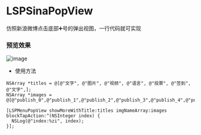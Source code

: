 # LSPSinaPopView
仿照新浪微博点击底部➕号的弹出视图，一行代码就可实现

### 预览效果

![image](https://github.com/LSPBoy/LSPSinaPopView/blob/master/images/1.gif/)


* 使用方法
```objc
NSArray *titles = @[@"文字", @"图片", @"视频", @"语言", @"投票", @"签到",  @"文字",];
NSArray *images = @[@"publish_0",@"publish_1",@"publish_2",@"publish_3",@"publish_4",@"publish_5",@"publish_6"];

[LSPMenuPopView showMoreWithTitle:titles imgNameArray:images blockTapAction:^(NSInteger index) {
  NSLog(@"index:%zi", index);
}];
```
